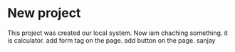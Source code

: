 # New project
 This project was created our local system.
 Now  iam chaching something.
 it is calculator.
 add form tag on the page.
 add button on the page.
sanjay
